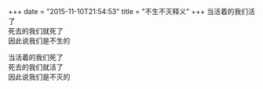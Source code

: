 +++
date = "2015-11-10T21:54:53"
title = "不生不灭释义"
+++
当活着的我们活了  
死去的我们就死了  
因此说我们是不生的  
  
当活着的我们死了  
死去的我们就活了  
因此说我们是不灭的  